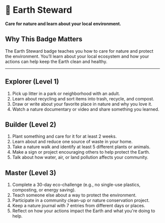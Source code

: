 # 🌿 Earth Steward

**Care for nature and learn about your local environment.**

## Why This Badge Matters
The Earth Steward badge teaches you how to care for nature and protect the environment. You’ll learn about your local ecosystem and how your actions can help keep the Earth clean and healthy.

---

## Explorer (Level 1)
1. Pick up litter in a park or neighborhood with an adult.
2. Learn about recycling and sort items into trash, recycle, and compost.
3. Draw or write about your favorite place in nature and why you love it.
4. Watch a nature documentary or video and share something you learned.

## Builder (Level 2)
1. Plant something and care for it for at least 2 weeks.
2. Learn about and reduce one source of waste in your home.
3. Take a nature walk and identify at least 5 different plants or animals.
4. Make a sign or project encouraging others to help protect the Earth.
5. Talk about how water, air, or land pollution affects your community.

## Master (Level 3)
1. Complete a 30-day eco-challenge (e.g., no single-use plastics, composting, or energy saving).
2. Teach someone else about a way to protect the environment.
3. Participate in a community clean-up or nature conservation project.
4. Keep a nature journal with 7 entries from different days or places.
5. Reflect on how your actions impact the Earth and what you're doing to help.